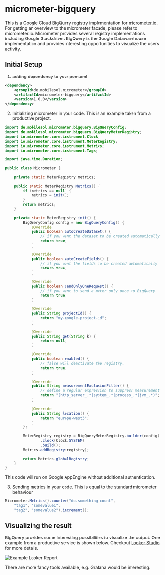 # micrometer-bigquery

This is a Google Cloud BigQuery registry implementation for [micrometer.io](https://github.com/micrometer-metrics/micrometer).
For getting an overview to the micrometer facade, please refer to micrometer.io.
Micrometer provides several registry implementations including Google Stackdriver. BigQuery is the Google Datawarehouse implementation and
provides interesting opportunities to visualize the users activity.

## Initial Setup

1. adding dependency to your pom.xml

```xml
<dependency>
    <groupId>de.mobilesol.micrometer</groupId>
    <artifactId>micrometer-bigquery</artifactId>
    <version>1.0.0</version>
</dependency>
```

2. Initializing micrometer in your code. This is an example taken from a productive project.
```java
import de.mobilesol.micrometer.bigquery.BigQueryConfig;
import de.mobilesol.micrometer.bigquery.BigQueryMeterRegistry;
import io.micrometer.core.instrument.Clock;
import io.micrometer.core.instrument.MeterRegistry;
import io.micrometer.core.instrument.Metrics;
import io.micrometer.core.instrument.Tags;

import java.time.Duration;

public class Micrometer {

    private static MeterRegistry metrics;

    public static MeterRegistry Metrics() {
        if (metrics == null) {
            metrics = init();
        }
        return metrics;
    }

    private static MeterRegistry init() {
        BigQueryConfig config = new BigQueryConfig() {
            @Override
            public boolean autoCreateDataset() {
                // if you want the dataset to be created automatically
                return true;
            }

            @Override
            public boolean autoCreateFields() {
                // if you want the fields to be created automatically
                return true;
            }

            @Override
            public boolean sendOnlyOneRequest() {
                // if you want to send a meter only once to BigQuery
                return true;
            }

            @Override
            public String projectId() {
                return "my-google-project-id";
            }

            @Override
            public String get(String k) {
                return null;
            }

            @Override
            public boolean enabled() {
                // false will deactivate the registry.
                return true;
            }

            @Override
            public String measurementExclusionFilter() {
                // define a regular expression to suppress measurement pattern
                return "(http_server_.*|system_.*|process_.*|jvm_.*)";
            }

            @Override
            public String location() {
                return "europe-west3";
            }
        };

        MeterRegistry registry = BigQueryMeterRegistry.builder(config)
                .clock(Clock.SYSTEM)
                .build();
        Metrics.addRegistry(registry);

        return Metrics.globalRegistry;
    }
}

```
This code will run on Google AppEngine without additional authentication.

3. Sending metrics in your code. This is equal to the standard micrometer behaviour.
```java
Micrometer.Metrics().counter("do.something.count",
    "tag1", "somevalue1",
    "tag2", "somevalue2").increment();
```

## Visualizing the result

BigQuery provides some interesting possibilities to visualize the output.
One example from a productive service is shown below. Checkout
[Looker Studio](https://cloud.google.com/looker-studio) for more details.

![Example Looker Report](https://quaestio24.de/images/looker.jpg)

There are more fancy tools available, e.g. Grafana would be interesting.

